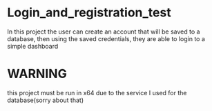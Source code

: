 # Login_and_registration_test
In this project the user can create an account that will be saved to a database, then using the saved credentials, they are able to login to a simple dashboard
# WARNING
this project must be run in x64 due to the service I used for the database(sorry about that)
